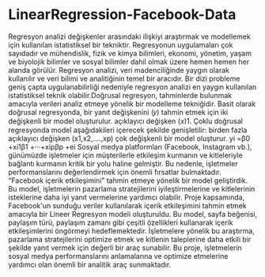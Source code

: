 # LinearRegression-Facebook-Data
Regresyon analizi değişkenler arasındaki ilişkiyi araştırmak ve modellemek için kullanılan istatistiksel bir tekniktir. Regresyonun uygulamaları çok sayıdadır ve mühendislik, fizik ve kimya bilimleri, ekonomi, yönetim, yaşam ve biyolojik bilimler ve sosyal bilimler dahil olmak üzere hemen hemen her alanda görülür. Regresyon analizi, veri madenciliğinde yaygın olarak kullanılır ve veri bilimi ve analitiğinin temel bir aracıdır. Bir dizi probleme geniş çapta uygulanabilirliği nedeniyle regresyon analizi en yaygın kullanılan istatistiksel teknik olabilir.Doğrusal regresyon, tahminlerde bulunmak amacıyla verileri analiz etmeye yönelik bir modelleme tekniğidir. Basit olarak doğrusal regresyonda, bir yanıt değişkenini (𝑦) tahmin etmek için iki değişkenli bir model oluşturulur. açıklayıcı değişken (𝑥)1. Çoklu doğrusal regresyonda model aşağıdakileri içerecek şekilde genişletilir: birden fazla açıklayıcı değişken (x1,x2,....,xp) çok değişkenli bir model oluşturur. yi =β0 +xi1β1 +···+xipβp +ei Sosyal medya platformları (Facebook, Instagram vb.), günümüzde işletmeler için müşterilerle etkileşim kurmanın ve kitleleriyle bağlantı kurmanın kritik bir yolu haline gelmiştir. Bu nedenle, işletmeler performanslarını değerlendirmek için önemli fırsatlar bulmaktadır. “Facebook içerik etkileşimini” tahmin etmeye yönelik bir model geliştirdik. Bu model, işletmelerin pazarlama stratejilerini iyileştirmelerine ve kitlelerinin isteklerine daha iyi yanıt vermelerine yardımcı olabilir. Proje kapsamında, Facebook'un sunduğu veriler kullanılarak içerik etkileşimini tahmin etmek amacıyla bir Lineer Regresyon modeli oluşturuldu. Bu model, sayfa beğenisi, paylaşım türü, paylaşım zamanı gibi çeşitli özellikleri kullanarak içerik etkileşimlerini öngörmeyi hedeflemektedir. İşletmelere yönelik bu araştırma, pazarlama stratejilerini optimize etmek ve kitlenin taleplerine daha etkili bir şekilde yanıt vermek için değerli bir araç sunabilir. Bu proje, işletmelerin sosyal medya performanslarını anlamalarına ve optimize etmelerine yardımcı olan önemli bir analitik araç sunmaktadır.
